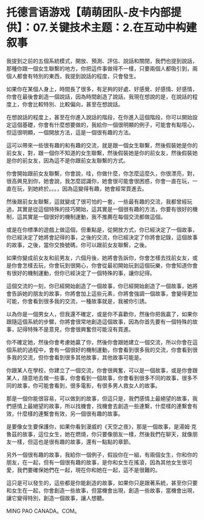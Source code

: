# 托德言语游戏【萌萌团队-皮卡内部提供】：07.关键技术主题：2.在互动中构建叙事

我提到之前的五個系統模式，開放、預測、評估、說話和關閉，我們也提到說話，那種你跟一個女生聯繫的地方，你把這件事做得不一樣，只要兩個人都吸引到，兩個人都會有特別的東西，我提到說話的程度，只會發生。

如果你在某個人身上，時間長了很多，有足夠的好處、好感覺、好感情、好感情，你會在最後會創造一個說話，因為時間創造了說話，我現在想說的是，在說話的程度上，你會比較特別、比較偏向，甚至在想說話。

在想說話的程度上，甚至在你進入說話的階段，在你進入這個階段，你可以開始設定這個基礎，你會有什麼想要做的，我給你一個很明顯的例子，可能會有點噁心，但這很明顯，一個開放方法，這是一個很有趣的方法。

這可以帶來一些很有趣的和有趣的交流，就是跟一個女生聯繫，然後假裝她是你的前女友，對，跟一個你不知道的女生聯繫，然後假裝她是你的前女友，然後假裝她是你的前女友，因為這不是你跟前女友聯繫的方式。

你會開始跟前女友聯繫，你會說，哇，你做什麼，你怎麼這麼久，你很漂亮，對，很高興見到你，她會說，我怎麼認識你，她會很可能會很困惑，你會一直在玩，一直在玩，到她終於。。。，因為這變得有趣，她會經常買進去。

然後跟前女友聯繫，這就變成了很可怕的一套，一些最有趣的交流，我都曾經玩過，其實是從這個特殊的技巧開始，這其實是一個很有趣的方法，你要有很好的機制，這其實是一個很好的機制運動，我不推薦在每個交流都做這個。

或是在你標準的遊戲上做這個，但重點是，從開放方式，你已經決定了一個故事，你已經決定了她將會記得的事，之後的交流，你已經決定了你將會記錄，這個故事的故事，之後，當你交換號碼，你可以跟前女友聯繫，之後。

如果你變成前女友和前男友，六個月後，她將會告訴你，你會怎樣去找前女友，或是你會怎樣去玩，你會玩到很開心，你會從最初開始玩到這個玩樂，你會知道你會有很好的機制運動，但你已經決定了一個特殊的事，讓你記得。

這個交流的一刻，你已經開始創造了一個故事，你已經開始創造了一個故事，她將會告訴她的朋友的故事，你將會加上這些元素，你將會強調一個故事，會變得更加可能，你會看到很多我的交流，一種故事就是，我被你引誘。

以為你是一個男女人，但我還不確定，或是你不喜歡你，然後你把我贏了，如果你跟隨這個系統的步驟，你將會很常地創造這個故事，因為你首先要有一個特殊的故事，記得特殊不是意見，你會很興奮但可能沒有買進。

你不確定她，然後你會考慮她贏了你，然後你會跟她建立一個交流，所以你會在這個系統的過程中，會有一個很好的機制運動，你會看到很多我的交流，你會看到很多我的交流，但你會看到很多其他故事，其他故事可能是。

你跟某人在學校，你建立了一個交流，你會很興奮，可以是一個故事，或是你會跟某人，隨意地去做一些事，你會看到一個故事，你會看到很多不同的故事，很多不同的故事，你可能會看到，很多電影，有很多男人救女人的故事。

那是一個你能很容易，可以做到的故事，但這只是，我們感情上最絕望的故事，我們感情上最絕望的故事，所以找機會，找機會去創造一些連繫，什麼樣的連繫會有效，什麼樣的連繫會有效，另一個很有趣的故事。

是要像女生要保護你，如果你看到漫威的《天空之夜》，那是一個故事，是湯姆·克魯茲的故事，這位女生，她在燃燒，你只要像朋友一樣，然後我們在聊天，就像朋友一樣，但這也是很有趣的故事，還有一點點的章節。

另外一個很有趣的故事，我給你一個例子，假設你在一組，有兩個女生，你和你的朋友，在一起，但有一個很有趣的故事，是你和女生在搖滾，因為其他女生很可愛，我們要確保她們在一起，現在你和她在一起，這不是很難的。

這只是可以發生的，這些都是你能創造的故事，如果你只是跟著系統，甚至你只要和女生在一起，你會創造一些故事，但當機會出現，創造一些故事，當機會出現，讓它變得特別，創造一個故事，讓人想聽。

MING PAO CANADA。COM。
